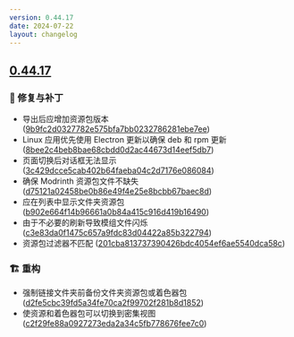 ```yaml
---
version: 0.44.17
date: 2024-07-22
layout: changelog
---
```

## [0.44.17](#0.44.17)
### 🐛 修复与补丁

- 导出后应增加资源包版本 ([9b9fc2d0327782e575bfa7bb0232786281ebe7ee](https://github.com/Voxelum/x-minecraft-launcher/commit/9b9fc2d0327782e575bfa7bb0232786281ebe7ee))
- Linux 应用优先使用 Electron 更新以确保 deb 和 rpm 更新 ([8bee2c4beb8bae68cbdd0d2ac44673d14eef5db7](https://github.com/Voxelum/x-minecraft-launcher/commit/8bee2c4beb8bae68cbdd0d2ac44673d14eef5db7))
- 页面切换后对话框无法显示 ([3c429dcce5cab402b64faeba04c2d7176e086084](https://github.com/Voxelum/x-minecraft-launcher/commit/3c429dcce5cab402b64faeba04c2d7176e086084))
- 确保 Modrinth 资源包文件不缺失 ([d75121a02458be0b86e49f4e25e8bcbb67baec8d](https://github.com/Voxelum/x-minecraft-launcher/commit/d75121a02458be0b86e49f4e25e8bcbb67baec8d))
- 应在列表中显示文件夹资源包 ([b902e664f14b96661a0b84a415c916d419b16490](https://github.com/Voxelum/x-minecraft-launcher/commit/b902e664f14b96661a0b84a415c916d419b16490))
- 由于不必要的刷新导致模组文件闪烁 ([c3e83da0f1475c657a9fdc83d04422a85b322794](https://github.com/Voxelum/x-minecraft-launcher/commit/c3e83da0f1475c657a9fdc83d04422a85b322794))
- 资源包过滤器不匹配 ([201cba813737390426bdc4054ef6ae5540dca58c](https://github.com/Voxelum/x-minecraft-launcher/commit/201cba813737390426bdc4054ef6ae5540dca58c))
### 🏗️ 重构

- 强制链接文件夹前备份文件夹资源包或着色器包 ([d2fe5cbc39fd5a34fe70ca2f99702f281b8d1852](https://github.com/Voxelum/x-minecraft-launcher/commit/d2fe5cbc39fd5a34fe70ca2f99702f281b8d1852))
- 使资源和着色器包可以切换到密集视图 ([c2f29fe88a0927273eda2a34c5fb778676fee7c0](https://github.com/Voxelum/x-minecraft-launcher/commit/c2f29fe88a0927273eda2a34c5fb778676fee7c0))